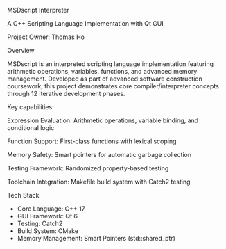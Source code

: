 MSDscript Interpreter

A C++ Scripting Language Implementation with Qt GUI

Project Owner: Thomas Ho

Overview

MSDscript is an interpreted scripting language implementation featuring arithmetic operations, variables, functions, and advanced memory management. Developed as part of advanced software construction coursework, this project demonstrates core compiler/interpreter concepts through 12 iterative development phases.

Key capabilities:

Expression Evaluation: Arithmetic operations, variable binding, and conditional logic

Function Support: First-class functions with lexical scoping

Memory Safety: Smart pointers for automatic garbage collection

Testing Framework: Randomized property-based testing

Toolchain Integration: Makefile build system with Catch2 testing

Tech Stack
- Core Language: C++ 17
- GUI Framework: Qt 6
- Testing: Catch2
- Build System: CMake
- Memory Management: Smart Pointers (std::shared_ptr)

